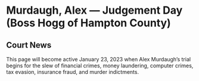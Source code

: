 # Murdaugh, Alex — Judgement Day (Boss Hogg of Hampton County)

## Court News

This page will become active January 23, 2023 when Alex Murdaugh’s trial begins for the slew of financial crimes, money laundering, computer crimes, tax evasion, insurance fraud, and murder indictments. 
